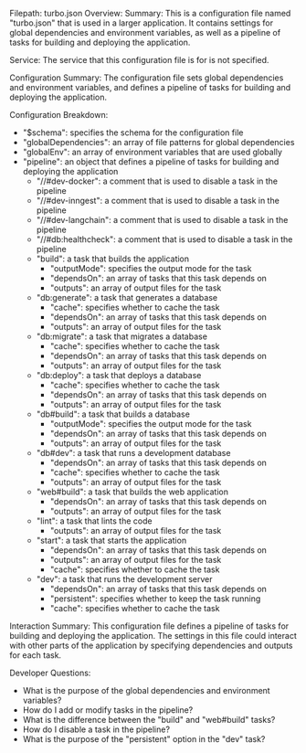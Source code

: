 Filepath: turbo.json
Overview: Summary:
This is a configuration file named "turbo.json" that is used in a larger application. It contains settings for global dependencies and environment variables, as well as a pipeline of tasks for building and deploying the application.

Service:
The service that this configuration file is for is not specified.

Configuration Summary:
The configuration file sets global dependencies and environment variables, and defines a pipeline of tasks for building and deploying the application.

Configuration Breakdown:
- "$schema": specifies the schema for the configuration file
- "globalDependencies": an array of file patterns for global dependencies
- "globalEnv": an array of environment variables that are used globally
- "pipeline": an object that defines a pipeline of tasks for building and deploying the application
  - "//#dev-docker": a comment that is used to disable a task in the pipeline
  - "//#dev-inngest": a comment that is used to disable a task in the pipeline
  - "//#dev-langchain": a comment that is used to disable a task in the pipeline
  - "//#db:healthcheck": a comment that is used to disable a task in the pipeline
  - "build": a task that builds the application
    - "outputMode": specifies the output mode for the task
    - "dependsOn": an array of tasks that this task depends on
    - "outputs": an array of output files for the task
  - "db:generate": a task that generates a database
    - "cache": specifies whether to cache the task
    - "dependsOn": an array of tasks that this task depends on
    - "outputs": an array of output files for the task
  - "db:migrate": a task that migrates a database
    - "cache": specifies whether to cache the task
    - "dependsOn": an array of tasks that this task depends on
    - "outputs": an array of output files for the task
  - "db:deploy": a task that deploys a database
    - "cache": specifies whether to cache the task
    - "dependsOn": an array of tasks that this task depends on
    - "outputs": an array of output files for the task
  - "db#build": a task that builds a database
    - "outputMode": specifies the output mode for the task
    - "dependsOn": an array of tasks that this task depends on
    - "outputs": an array of output files for the task
  - "db#dev": a task that runs a development database
    - "dependsOn": an array of tasks that this task depends on
    - "cache": specifies whether to cache the task
    - "outputs": an array of output files for the task
  - "web#build": a task that builds the web application
    - "dependsOn": an array of tasks that this task depends on
    - "outputs": an array of output files for the task
  - "lint": a task that lints the code
    - "outputs": an array of output files for the task
  - "start": a task that starts the application
    - "dependsOn": an array of tasks that this task depends on
    - "outputs": an array of output files for the task
    - "cache": specifies whether to cache the task
  - "dev": a task that runs the development server
    - "dependsOn": an array of tasks that this task depends on
    - "persistent": specifies whether to keep the task running
    - "cache": specifies whether to cache the task

Interaction Summary:
This configuration file defines a pipeline of tasks for building and deploying the application. The settings in this file could interact with other parts of the application by specifying dependencies and outputs for each task.

Developer Questions:
- What is the purpose of the global dependencies and environment variables?
- How do I add or modify tasks in the pipeline?
- What is the difference between the "build" and "web#build" tasks?
- How do I disable a task in the pipeline?
- What is the purpose of the "persistent" option in the "dev" task?

